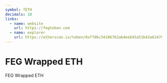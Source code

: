 ```yaml
---
symbol: fETH
decimals: 18
links:
  - name: website
    url: https://fegtoken.com
  - name: explorer
    url: https://etherscan.io/token/0xf786c34106762ab4eeb45a51b42a62470e9d5332
---
```


# FEG Wrapped ETH

FEG Wrapped ETH
